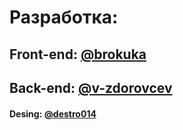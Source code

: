 # Разработка:

## Front-end: [@brokuka](https://github.com/brokuka/)

## Back-end: [@v-zdorovcev](https://github.com/v-zdorovcev/)

#### Desing: [@destro014](https://github.com/destro014)
